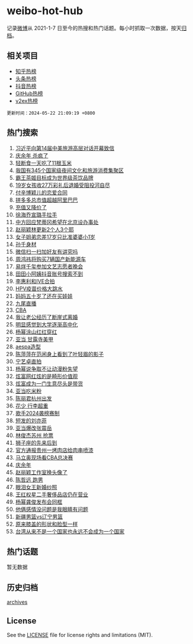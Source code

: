 # weibo-hot-hub

记录[微博](https://www.weibo.com)从 2021-1-7 日至今的热搜和热门话题。每小时抓取一次数据，按天[归档](archives)。

## 相关项目

- [知乎热榜](https://github.com/lonnyzhang423/zhihu-hot-hub)
- [头条热榜](https://github.com/lonnyzhang423/toutiao-hot-hub)
- [抖音热榜](https://github.com/lonnyzhang423/douyin-hot-hub)
- [GitHub热榜](https://github.com/lonnyzhang423/github-hot-hub)
- [v2ex热榜](https://github.com/lonnyzhang423/v2ex-hot-hub)


`更新时间：2024-05-22 21:09:19 +0800`

## 热门搜索

1. [习近平向第14届中美旅游高层对话开幕致信](https://m.weibo.cn/search?containerid=100103type%3D1%26t%3D10%26q%3D%23%E4%B9%A0%E8%BF%91%E5%B9%B3%E5%90%91%E7%AC%AC14%E5%B1%8A%E4%B8%AD%E7%BE%8E%E6%97%85%E6%B8%B8%E9%AB%98%E5%B1%82%E5%AF%B9%E8%AF%9D%E5%BC%80%E5%B9%95%E8%87%B4%E4%BF%A1%23&stream_entry_id=51&isnewpage=1&extparam=seat%3D1%26dgr%3D0%26cate%3D10103%26q%3D%2523%25E4%25B9%25A0%25E8%25BF%2591%25E5%25B9%25B3%25E5%2590%2591%25E7%25AC%25AC14%25E5%25B1%258A%25E4%25B8%25AD%25E7%25BE%258E%25E6%2597%2585%25E6%25B8%25B8%25E9%25AB%2598%25E5%25B1%2582%25E5%25AF%25B9%25E8%25AF%259D%25E5%25BC%2580%25E5%25B9%2595%25E8%2587%25B4%25E4%25BF%25A1%2523%26pos%3D0%26filter_type%3Drealtimehot%26stream_entry_id%3D51%26c_type%3D51%26display_time%3D1716383358%26pre_seqid%3D1716383358193016257128)
1. [庆余年 杀疯了](https://m.weibo.cn/search?containerid=100103type%3D1%26t%3D10%26q%3D%E5%BA%86%E4%BD%99%E5%B9%B4+%E6%9D%80%E7%96%AF%E4%BA%86&stream_entry_id=31&isnewpage=1&extparam=seat%3D1%26lcate%3D5001%26realpos%3D1%26cate%3D5001%26pos%3D0%26stream_entry_id%3D31%26flag%3D1%26dgr%3D0%26q%3D%25E5%25BA%2586%25E4%25BD%2599%25E5%25B9%25B4%2520%25E6%259D%2580%25E7%2596%25AF%25E4%25BA%2586%26filter_type%3Drealtimehot%26band_rank%3D1%26c_type%3D31%26display_time%3D1716383358%26pre_seqid%3D1716383358193016257128)
1. [轻断食一天吃了11根玉米](https://m.weibo.cn/search?containerid=100103type%3D1%26t%3D10%26q%3D%23%E8%BD%BB%E6%96%AD%E9%A3%9F%E4%B8%80%E5%A4%A9%E5%90%83%E4%BA%8611%E6%A0%B9%E7%8E%89%E7%B1%B3%23&stream_entry_id=31&isnewpage=1&extparam=seat%3D1%26lcate%3D5001%26realpos%3D2%26cate%3D5001%26pos%3D1%26stream_entry_id%3D31%26flag%3D2%26dgr%3D0%26q%3D%2523%25E8%25BD%25BB%25E6%2596%25AD%25E9%25A3%259F%25E4%25B8%2580%25E5%25A4%25A9%25E5%2590%2583%25E4%25BA%258611%25E6%25A0%25B9%25E7%258E%2589%25E7%25B1%25B3%2523%26filter_type%3Drealtimehot%26band_rank%3D2%26c_type%3D31%26display_time%3D1716383358%26pre_seqid%3D1716383358193016257128)
1. [我国有345个国家级夜间文化和旅游消费集聚区](https://m.weibo.cn/search?containerid=100103type%3D1%26t%3D10%26q%3D%23%E6%88%91%E5%9B%BD%E6%9C%89345%E4%B8%AA%E5%9B%BD%E5%AE%B6%E7%BA%A7%E5%A4%9C%E9%97%B4%E6%96%87%E5%8C%96%E5%92%8C%E6%97%85%E6%B8%B8%E6%B6%88%E8%B4%B9%E9%9B%86%E8%81%9A%E5%8C%BA%23&stream_entry_id=31&isnewpage=1&extparam=seat%3D1%26lcate%3D5001%26realpos%3D3%26cate%3D5001%26pos%3D2%26stream_entry_id%3D31%26flag%3D1%26dgr%3D0%26q%3D%2523%25E6%2588%2591%25E5%259B%25BD%25E6%259C%2589345%25E4%25B8%25AA%25E5%259B%25BD%25E5%25AE%25B6%25E7%25BA%25A7%25E5%25A4%259C%25E9%2597%25B4%25E6%2596%2587%25E5%258C%2596%25E5%2592%258C%25E6%2597%2585%25E6%25B8%25B8%25E6%25B6%2588%25E8%25B4%25B9%25E9%259B%2586%25E8%2581%259A%25E5%258C%25BA%2523%26filter_type%3Drealtimehot%26band_rank%3D3%26c_type%3D31%26display_time%3D1716383358%26pre_seqid%3D1716383358193016257128)
1. [霸王茶姬目标成为世界级茶饮品牌](https://m.weibo.cn/search?containerid=100103type%3D1%26t%3D10%26q%3D%23%E9%9C%B8%E7%8E%8B%E8%8C%B6%E5%A7%AC%E7%9B%AE%E6%A0%87%E6%88%90%E4%B8%BA%E4%B8%96%E7%95%8C%E7%BA%A7%E8%8C%B6%E9%A5%AE%E5%93%81%E7%89%8C%23&stream_entry_id=31&isnewpage=1&extparam=seat%3D1%26lcate%3D5001%26cate%3D5001%26pos%3D3%26topic_ad%3D1%26stream_entry_id%3D31%26is_ad_pos%3D1%26dgr%3D0%26q%3D%2523%25E9%259C%25B8%25E7%258E%258B%25E8%258C%25B6%25E5%25A7%25AC%25E7%259B%25AE%25E6%25A0%2587%25E6%2588%2590%25E4%25B8%25BA%25E4%25B8%2596%25E7%2595%258C%25E7%25BA%25A7%25E8%258C%25B6%25E9%25A5%25AE%25E5%2593%2581%25E7%2589%258C%2523%26adid%3D237608%26filter_type%3Drealtimehot%26band_rank%3D4%26c_type%3D31%26display_time%3D1716383358%26pre_seqid%3D1716383358193016257128)
1. [19岁女孩收27万彩礼后退婚受阻投河自尽](https://m.weibo.cn/search?containerid=100103type%3D1%26t%3D10%26q%3D%2319%E5%B2%81%E5%A5%B3%E5%AD%A9%E6%94%B627%E4%B8%87%E5%BD%A9%E7%A4%BC%E5%90%8E%E9%80%80%E5%A9%9A%E5%8F%97%E9%98%BB%E6%8A%95%E6%B2%B3%E8%87%AA%E5%B0%BD%23&stream_entry_id=31&isnewpage=1&extparam=seat%3D1%26lcate%3D5001%26realpos%3D4%26cate%3D5001%26pos%3D4%26stream_entry_id%3D31%26flag%3D2%26dgr%3D0%26q%3D%252319%25E5%25B2%2581%25E5%25A5%25B3%25E5%25AD%25A9%25E6%2594%25B627%25E4%25B8%2587%25E5%25BD%25A9%25E7%25A4%25BC%25E5%2590%258E%25E9%2580%2580%25E5%25A9%259A%25E5%258F%2597%25E9%2598%25BB%25E6%258A%2595%25E6%25B2%25B3%25E8%2587%25AA%25E5%25B0%25BD%2523%26filter_type%3Drealtimehot%26band_rank%3D4%26c_type%3D31%26display_time%3D1716383358%26pre_seqid%3D1716383358193016257128)
1. [付辛博颖儿的恋爱合同](https://m.weibo.cn/search?containerid=100103type%3D1%26t%3D10%26q%3D%23%E4%BB%98%E8%BE%9B%E5%8D%9A%E9%A2%96%E5%84%BF%E7%9A%84%E6%81%8B%E7%88%B1%E5%90%88%E5%90%8C%23&stream_entry_id=31&isnewpage=1&extparam=seat%3D1%26lcate%3D5001%26realpos%3D5%26cate%3D5001%26pos%3D5%26stream_entry_id%3D31%26flag%3D2%26dgr%3D0%26q%3D%2523%25E4%25BB%2598%25E8%25BE%259B%25E5%258D%259A%25E9%25A2%2596%25E5%2584%25BF%25E7%259A%2584%25E6%2581%258B%25E7%2588%25B1%25E5%2590%2588%25E5%2590%258C%2523%26filter_type%3Drealtimehot%26band_rank%3D5%26c_type%3D31%26display_time%3D1716383358%26pre_seqid%3D1716383358193016257128)
1. [拼多多总市值超越阿里巴巴](https://m.weibo.cn/search?containerid=100103type%3D1%26t%3D10%26q%3D%23%E6%8B%BC%E5%A4%9A%E5%A4%9A%E6%80%BB%E5%B8%82%E5%80%BC%E8%B6%85%E8%B6%8A%E9%98%BF%E9%87%8C%E5%B7%B4%E5%B7%B4%23&stream_entry_id=31&isnewpage=1&extparam=seat%3D1%26lcate%3D5001%26realpos%3D6%26cate%3D5001%26pos%3D6%26stream_entry_id%3D31%26flag%3D1%26dgr%3D0%26q%3D%2523%25E6%258B%25BC%25E5%25A4%259A%25E5%25A4%259A%25E6%2580%25BB%25E5%25B8%2582%25E5%2580%25BC%25E8%25B6%2585%25E8%25B6%258A%25E9%2598%25BF%25E9%2587%258C%25E5%25B7%25B4%25E5%25B7%25B4%2523%26filter_type%3Drealtimehot%26band_rank%3D6%26c_type%3D31%26display_time%3D1716383358%26pre_seqid%3D1716383358193016257128)
1. [充值又降价了](https://m.weibo.cn/search?containerid=100103type%3D1%26t%3D10%26q%3D%23%E5%85%85%E5%80%BC%E5%8F%88%E9%99%8D%E4%BB%B7%E4%BA%86%23&stream_entry_id=31&isnewpage=1&extparam=seat%3D1%26lcate%3D5001%26cate%3D5001%26pos%3D7%26stream_entry_id%3D31%26is_ad_pos%3D1%26dgr%3D0%26q%3D%2523%25E5%2585%2585%25E5%2580%25BC%25E5%258F%2588%25E9%2599%258D%25E4%25BB%25B7%25E4%25BA%2586%2523%26adid%3D237637%26filter_type%3Drealtimehot%26band_rank%3D7%26c_type%3D31%26display_time%3D1716383358%26pre_seqid%3D1716383358193016257128)
1. [徐海乔宣璐手拉手](https://m.weibo.cn/search?containerid=100103type%3D1%26t%3D10%26q%3D%E5%BE%90%E6%B5%B7%E4%B9%94%E5%AE%A3%E7%92%90%E6%89%8B%E6%8B%89%E6%89%8B&stream_entry_id=31&isnewpage=1&extparam=seat%3D1%26lcate%3D5001%26realpos%3D7%26cate%3D5001%26pos%3D8%26stream_entry_id%3D31%26flag%3D2%26dgr%3D0%26q%3D%25E5%25BE%2590%25E6%25B5%25B7%25E4%25B9%2594%25E5%25AE%25A3%25E7%2592%2590%25E6%2589%258B%25E6%258B%2589%25E6%2589%258B%26filter_type%3Drealtimehot%26band_rank%3D7%26c_type%3D31%26display_time%3D1716383358%26pre_seqid%3D1716383358193016257128)
1. [中方回应梵蒂冈希望在北京设办事处](https://m.weibo.cn/search?containerid=100103type%3D1%26t%3D10%26q%3D%23%E4%B8%AD%E6%96%B9%E5%9B%9E%E5%BA%94%E6%A2%B5%E8%92%82%E5%86%88%E5%B8%8C%E6%9C%9B%E5%9C%A8%E5%8C%97%E4%BA%AC%E8%AE%BE%E5%8A%9E%E4%BA%8B%E5%A4%84%23&stream_entry_id=31&isnewpage=1&extparam=seat%3D1%26lcate%3D5001%26realpos%3D8%26cate%3D5001%26pos%3D9%26stream_entry_id%3D31%26flag%3D0%26dgr%3D0%26q%3D%2523%25E4%25B8%25AD%25E6%2596%25B9%25E5%259B%259E%25E5%25BA%2594%25E6%25A2%25B5%25E8%2592%2582%25E5%2586%2588%25E5%25B8%258C%25E6%259C%259B%25E5%259C%25A8%25E5%258C%2597%25E4%25BA%25AC%25E8%25AE%25BE%25E5%258A%259E%25E4%25BA%258B%25E5%25A4%2584%2523%26filter_type%3Drealtimehot%26band_rank%3D8%26c_type%3D31%26display_time%3D1716383358%26pre_seqid%3D1716383358193016257128)
1. [赵丽颖林更新2个人3个耶](https://m.weibo.cn/search?containerid=100103type%3D1%26t%3D10%26q%3D%23%E8%B5%B5%E4%B8%BD%E9%A2%96%E6%9E%97%E6%9B%B4%E6%96%B02%E4%B8%AA%E4%BA%BA3%E4%B8%AA%E8%80%B6%23&stream_entry_id=31&isnewpage=1&extparam=seat%3D1%26lcate%3D5001%26realpos%3D9%26cate%3D5001%26pos%3D10%26stream_entry_id%3D31%26flag%3D1%26dgr%3D0%26q%3D%2523%25E8%25B5%25B5%25E4%25B8%25BD%25E9%25A2%2596%25E6%259E%2597%25E6%259B%25B4%25E6%2596%25B02%25E4%25B8%25AA%25E4%25BA%25BA3%25E4%25B8%25AA%25E8%2580%25B6%2523%26filter_type%3Drealtimehot%26band_rank%3D9%26c_type%3D31%26display_time%3D1716383358%26pre_seqid%3D1716383358193016257128)
1. [女子姐弟恋差17岁只比准婆婆小1岁](https://m.weibo.cn/search?containerid=100103type%3D1%26t%3D10%26q%3D%23%E5%A5%B3%E5%AD%90%E5%A7%90%E5%BC%9F%E6%81%8B%E5%B7%AE17%E5%B2%81%E5%8F%AA%E6%AF%94%E5%87%86%E5%A9%86%E5%A9%86%E5%B0%8F1%E5%B2%81%23&stream_entry_id=31&isnewpage=1&extparam=seat%3D1%26lcate%3D5001%26realpos%3D10%26cate%3D5001%26pos%3D11%26stream_entry_id%3D31%26flag%3D32768%26dgr%3D0%26q%3D%2523%25E5%25A5%25B3%25E5%25AD%2590%25E5%25A7%2590%25E5%25BC%259F%25E6%2581%258B%25E5%25B7%25AE17%25E5%25B2%2581%25E5%258F%25AA%25E6%25AF%2594%25E5%2587%2586%25E5%25A9%2586%25E5%25A9%2586%25E5%25B0%258F1%25E5%25B2%2581%2523%26filter_type%3Drealtimehot%26band_rank%3D10%26c_type%3D31%26display_time%3D1716383358%26pre_seqid%3D1716383358193016257128)
1. [孙千身材](https://m.weibo.cn/search?containerid=100103type%3D1%26t%3D10%26q%3D%23%E5%AD%99%E5%8D%83%E8%BA%AB%E6%9D%90%23&stream_entry_id=31&isnewpage=1&extparam=seat%3D1%26lcate%3D5001%26realpos%3D11%26cate%3D5001%26pos%3D12%26stream_entry_id%3D31%26flag%3D2%26dgr%3D0%26q%3D%2523%25E5%25AD%2599%25E5%258D%2583%25E8%25BA%25AB%25E6%259D%2590%2523%26filter_type%3Drealtimehot%26band_rank%3D11%26c_type%3D31%26display_time%3D1716383358%26pre_seqid%3D1716383358193016257128)
1. [微信扫一扫加好友有讲究吗](https://m.weibo.cn/search?containerid=100103type%3D1%26t%3D10%26q%3D%23%E5%BE%AE%E4%BF%A1%E6%89%AB%E4%B8%80%E6%89%AB%E5%8A%A0%E5%A5%BD%E5%8F%8B%E6%9C%89%E8%AE%B2%E7%A9%B6%E5%90%97%23&stream_entry_id=31&isnewpage=1&extparam=seat%3D1%26lcate%3D5001%26realpos%3D12%26cate%3D5001%26pos%3D13%26stream_entry_id%3D31%26flag%3D0%26dgr%3D0%26q%3D%2523%25E5%25BE%25AE%25E4%25BF%25A1%25E6%2589%25AB%25E4%25B8%2580%25E6%2589%25AB%25E5%258A%25A0%25E5%25A5%25BD%25E5%258F%258B%25E6%259C%2589%25E8%25AE%25B2%25E7%25A9%25B6%25E5%2590%2597%2523%26filter_type%3Drealtimehot%26band_rank%3D12%26c_type%3D31%26display_time%3D1716383358%26pre_seqid%3D1716383358193016257128)
1. [周鸿祎将购买7辆国产新能源车](https://m.weibo.cn/search?containerid=100103type%3D1%26t%3D10%26q%3D%23%E5%91%A8%E9%B8%BF%E7%A5%8E%E5%B0%86%E8%B4%AD%E4%B9%B07%E8%BE%86%E5%9B%BD%E4%BA%A7%E6%96%B0%E8%83%BD%E6%BA%90%E8%BD%A6%23&stream_entry_id=31&isnewpage=1&extparam=seat%3D1%26lcate%3D5001%26realpos%3D13%26cate%3D5001%26pos%3D14%26stream_entry_id%3D31%26flag%3D0%26dgr%3D0%26q%3D%2523%25E5%2591%25A8%25E9%25B8%25BF%25E7%25A5%258E%25E5%25B0%2586%25E8%25B4%25AD%25E4%25B9%25B07%25E8%25BE%2586%25E5%259B%25BD%25E4%25BA%25A7%25E6%2596%25B0%25E8%2583%25BD%25E6%25BA%2590%25E8%25BD%25A6%2523%26filter_type%3Drealtimehot%26band_rank%3D13%26c_type%3D31%26display_time%3D1716383358%26pre_seqid%3D1716383358193016257128)
1. [易烊千玺参加文艺志愿者晚会](https://m.weibo.cn/search?containerid=100103type%3D1%26t%3D10%26q%3D%23%E6%98%93%E7%83%8A%E5%8D%83%E7%8E%BA%E5%8F%82%E5%8A%A0%E6%96%87%E8%89%BA%E5%BF%97%E6%84%BF%E8%80%85%E6%99%9A%E4%BC%9A%23&stream_entry_id=31&isnewpage=1&extparam=seat%3D1%26lcate%3D5001%26realpos%3D14%26cate%3D5001%26pos%3D15%26stream_entry_id%3D31%26flag%3D1%26dgr%3D0%26q%3D%2523%25E6%2598%2593%25E7%2583%258A%25E5%258D%2583%25E7%258E%25BA%25E5%258F%2582%25E5%258A%25A0%25E6%2596%2587%25E8%2589%25BA%25E5%25BF%2597%25E6%2584%25BF%25E8%2580%2585%25E6%2599%259A%25E4%25BC%259A%2523%26filter_type%3Drealtimehot%26band_rank%3D14%26c_type%3D31%26display_time%3D1716383358%26pre_seqid%3D1716383358193016257128)
1. [田田小阿姨抖音账号搜索不到](https://m.weibo.cn/search?containerid=100103type%3D1%26t%3D10%26q%3D%23%E7%94%B0%E7%94%B0%E5%B0%8F%E9%98%BF%E5%A7%A8%E6%8A%96%E9%9F%B3%E8%B4%A6%E5%8F%B7%E6%90%9C%E7%B4%A2%E4%B8%8D%E5%88%B0%23&stream_entry_id=31&isnewpage=1&extparam=seat%3D1%26lcate%3D5001%26realpos%3D15%26cate%3D5001%26pos%3D16%26stream_entry_id%3D31%26flag%3D0%26dgr%3D0%26q%3D%2523%25E7%2594%25B0%25E7%2594%25B0%25E5%25B0%258F%25E9%2598%25BF%25E5%25A7%25A8%25E6%258A%2596%25E9%259F%25B3%25E8%25B4%25A6%25E5%258F%25B7%25E6%2590%259C%25E7%25B4%25A2%25E4%25B8%258D%25E5%2588%25B0%2523%26filter_type%3Drealtimehot%26band_rank%3D15%26c_type%3D31%26display_time%3D1716383358%26pre_seqid%3D1716383358193016257128)
1. [李惠利和IVE合拍](https://m.weibo.cn/search?containerid=100103type%3D1%26t%3D10%26q%3D%23%E6%9D%8E%E6%83%A0%E5%88%A9%E5%92%8CIVE%E5%90%88%E6%8B%8D%23&stream_entry_id=31&isnewpage=1&extparam=seat%3D1%26lcate%3D5001%26realpos%3D16%26cate%3D5001%26pos%3D17%26stream_entry_id%3D31%26flag%3D0%26dgr%3D0%26q%3D%2523%25E6%259D%258E%25E6%2583%25A0%25E5%2588%25A9%25E5%2592%258CIVE%25E5%2590%2588%25E6%258B%258D%2523%26filter_type%3Drealtimehot%26band_rank%3D16%26c_type%3D31%26display_time%3D1716383358%26pre_seqid%3D1716383358193016257128)
1. [HPV疫苗价格大跳水](https://m.weibo.cn/search?containerid=100103type%3D1%26t%3D10%26q%3D%23HPV%E7%96%AB%E8%8B%97%E4%BB%B7%E6%A0%BC%E5%A4%A7%E8%B7%B3%E6%B0%B4%23&stream_entry_id=31&isnewpage=1&extparam=seat%3D1%26lcate%3D5001%26realpos%3D17%26cate%3D5001%26pos%3D18%26stream_entry_id%3D31%26flag%3D0%26dgr%3D0%26q%3D%2523HPV%25E7%2596%25AB%25E8%258B%2597%25E4%25BB%25B7%25E6%25A0%25BC%25E5%25A4%25A7%25E8%25B7%25B3%25E6%25B0%25B4%2523%26filter_type%3Drealtimehot%26band_rank%3D17%26c_type%3D31%26display_time%3D1716383358%26pre_seqid%3D1716383358193016257128)
1. [妈妈五十岁了还在买娃娃](https://m.weibo.cn/search?containerid=100103type%3D1%26t%3D10%26q%3D%E5%A6%88%E5%A6%88%E4%BA%94%E5%8D%81%E5%B2%81%E4%BA%86%E8%BF%98%E5%9C%A8%E4%B9%B0%E5%A8%83%E5%A8%83&stream_entry_id=31&isnewpage=1&extparam=seat%3D1%26lcate%3D5001%26realpos%3D18%26cate%3D5001%26pos%3D19%26stream_entry_id%3D31%26flag%3D0%26dgr%3D0%26q%3D%25E5%25A6%2588%25E5%25A6%2588%25E4%25BA%2594%25E5%258D%2581%25E5%25B2%2581%25E4%25BA%2586%25E8%25BF%2598%25E5%259C%25A8%25E4%25B9%25B0%25E5%25A8%2583%25E5%25A8%2583%26filter_type%3Drealtimehot%26band_rank%3D18%26c_type%3D31%26display_time%3D1716383358%26pre_seqid%3D1716383358193016257128)
1. [九尾直播](https://m.weibo.cn/search?containerid=100103type%3D1%26t%3D10%26q%3D%E4%B9%9D%E5%B0%BE%E7%9B%B4%E6%92%AD&stream_entry_id=31&isnewpage=1&extparam=seat%3D1%26lcate%3D5001%26realpos%3D19%26cate%3D5001%26pos%3D20%26stream_entry_id%3D31%26flag%3D1%26dgr%3D0%26q%3D%25E4%25B9%259D%25E5%25B0%25BE%25E7%259B%25B4%25E6%2592%25AD%26filter_type%3Drealtimehot%26band_rank%3D19%26c_type%3D31%26display_time%3D1716383358%26pre_seqid%3D1716383358193016257128)
1. [CBA](https://m.weibo.cn/search?containerid=100103type%3D1%26t%3D10%26q%3DCBA&stream_entry_id=31&isnewpage=1&extparam=seat%3D1%26lcate%3D5001%26realpos%3D20%26cate%3D5001%26pos%3D21%26stream_entry_id%3D31%26flag%3D1%26dgr%3D0%26q%3DCBA%26filter_type%3Drealtimehot%26band_rank%3D20%26c_type%3D31%26display_time%3D1716383358%26pre_seqid%3D1716383358193016257128)
1. [我让老公经历了断崖式离婚](https://m.weibo.cn/search?containerid=100103type%3D1%26t%3D10%26q%3D%23%E6%88%91%E8%AE%A9%E8%80%81%E5%85%AC%E7%BB%8F%E5%8E%86%E4%BA%86%E6%96%AD%E5%B4%96%E5%BC%8F%E7%A6%BB%E5%A9%9A%23&stream_entry_id=31&isnewpage=1&extparam=seat%3D1%26lcate%3D5001%26realpos%3D21%26cate%3D5001%26pos%3D22%26stream_entry_id%3D31%26flag%3D1%26dgr%3D0%26q%3D%2523%25E6%2588%2591%25E8%25AE%25A9%25E8%2580%2581%25E5%2585%25AC%25E7%25BB%258F%25E5%258E%2586%25E4%25BA%2586%25E6%2596%25AD%25E5%25B4%2596%25E5%25BC%258F%25E7%25A6%25BB%25E5%25A9%259A%2523%26filter_type%3Drealtimehot%26band_rank%3D21%26c_type%3D31%26display_time%3D1716383358%26pre_seqid%3D1716383358193016257128)
1. [明显感觉到大学逐渐高中化](https://m.weibo.cn/search?containerid=100103type%3D1%26t%3D10%26q%3D%23%E6%98%8E%E6%98%BE%E6%84%9F%E8%A7%89%E5%88%B0%E5%A4%A7%E5%AD%A6%E9%80%90%E6%B8%90%E9%AB%98%E4%B8%AD%E5%8C%96%23&stream_entry_id=31&isnewpage=1&extparam=seat%3D1%26lcate%3D5001%26realpos%3D22%26cate%3D5001%26pos%3D23%26stream_entry_id%3D31%26flag%3D0%26dgr%3D0%26q%3D%2523%25E6%2598%258E%25E6%2598%25BE%25E6%2584%259F%25E8%25A7%2589%25E5%2588%25B0%25E5%25A4%25A7%25E5%25AD%25A6%25E9%2580%2590%25E6%25B8%2590%25E9%25AB%2598%25E4%25B8%25AD%25E5%258C%2596%2523%26filter_type%3Drealtimehot%26band_rank%3D22%26c_type%3D31%26display_time%3D1716383358%26pre_seqid%3D1716383358193016257128)
1. [杨幂涂山红红穿红](https://m.weibo.cn/search?containerid=100103type%3D1%26t%3D10%26q%3D%23%E6%9D%A8%E5%B9%82%E6%B6%82%E5%B1%B1%E7%BA%A2%E7%BA%A2%E7%A9%BF%E7%BA%A2%23&stream_entry_id=31&isnewpage=1&extparam=seat%3D1%26lcate%3D5001%26realpos%3D23%26cate%3D5001%26pos%3D24%26stream_entry_id%3D31%26flag%3D0%26dgr%3D0%26q%3D%2523%25E6%259D%25A8%25E5%25B9%2582%25E6%25B6%2582%25E5%25B1%25B1%25E7%25BA%25A2%25E7%25BA%25A2%25E7%25A9%25BF%25E7%25BA%25A2%2523%26filter_type%3Drealtimehot%26band_rank%3D23%26c_type%3D31%26display_time%3D1716383358%26pre_seqid%3D1716383358193016257128)
1. [亚当 甘露寺美甲](https://m.weibo.cn/search?containerid=100103type%3D1%26t%3D10%26q%3D%E4%BA%9A%E5%BD%93+%E7%94%98%E9%9C%B2%E5%AF%BA%E7%BE%8E%E7%94%B2&stream_entry_id=31&isnewpage=1&extparam=seat%3D1%26lcate%3D5001%26realpos%3D24%26cate%3D5001%26pos%3D25%26stream_entry_id%3D31%26flag%3D1%26dgr%3D0%26q%3D%25E4%25BA%259A%25E5%25BD%2593%2520%25E7%2594%2598%25E9%259C%25B2%25E5%25AF%25BA%25E7%25BE%258E%25E7%2594%25B2%26filter_type%3Drealtimehot%26band_rank%3D24%26c_type%3D31%26display_time%3D1716383358%26pre_seqid%3D1716383358193016257128)
1. [aespa造型](https://m.weibo.cn/search?containerid=100103type%3D1%26t%3D10%26q%3Daespa%E9%80%A0%E5%9E%8B&stream_entry_id=31&isnewpage=1&extparam=seat%3D1%26lcate%3D5001%26realpos%3D25%26cate%3D5001%26pos%3D26%26stream_entry_id%3D31%26flag%3D0%26dgr%3D0%26q%3Daespa%25E9%2580%25A0%25E5%259E%258B%26filter_type%3Drealtimehot%26band_rank%3D25%26c_type%3D31%26display_time%3D1716383358%26pre_seqid%3D1716383358193016257128)
1. [陈萍萍在范闲身上看到了叶轻眉的影子](https://m.weibo.cn/search?containerid=100103type%3D1%26t%3D10%26q%3D%E9%99%88%E8%90%8D%E8%90%8D%E5%9C%A8%E8%8C%83%E9%97%B2%E8%BA%AB%E4%B8%8A%E7%9C%8B%E5%88%B0%E4%BA%86%E5%8F%B6%E8%BD%BB%E7%9C%89%E7%9A%84%E5%BD%B1%E5%AD%90&stream_entry_id=31&isnewpage=1&extparam=seat%3D1%26lcate%3D5001%26realpos%3D26%26cate%3D5001%26pos%3D27%26stream_entry_id%3D31%26flag%3D1%26dgr%3D0%26q%3D%25E9%2599%2588%25E8%2590%258D%25E8%2590%258D%25E5%259C%25A8%25E8%258C%2583%25E9%2597%25B2%25E8%25BA%25AB%25E4%25B8%258A%25E7%259C%258B%25E5%2588%25B0%25E4%25BA%2586%25E5%258F%25B6%25E8%25BD%25BB%25E7%259C%2589%25E7%259A%2584%25E5%25BD%25B1%25E5%25AD%2590%26filter_type%3Drealtimehot%26band_rank%3D26%26c_type%3D31%26display_time%3D1716383358%26pre_seqid%3D1716383358193016257128)
1. [宁艺卓直拍](https://m.weibo.cn/search?containerid=100103type%3D1%26t%3D10%26q%3D%E5%AE%81%E8%89%BA%E5%8D%93%E7%9B%B4%E6%8B%8D&stream_entry_id=31&isnewpage=1&extparam=seat%3D1%26lcate%3D5001%26realpos%3D27%26cate%3D5001%26pos%3D28%26stream_entry_id%3D31%26flag%3D1%26dgr%3D0%26q%3D%25E5%25AE%2581%25E8%2589%25BA%25E5%258D%2593%25E7%259B%25B4%25E6%258B%258D%26filter_type%3Drealtimehot%26band_rank%3D27%26c_type%3D31%26display_time%3D1716383358%26pre_seqid%3D1716383358193016257128)
1. [杨幂说争取不让动漫粉失望](https://m.weibo.cn/search?containerid=100103type%3D1%26t%3D10%26q%3D%23%E6%9D%A8%E5%B9%82%E8%AF%B4%E4%BA%89%E5%8F%96%E4%B8%8D%E8%AE%A9%E5%8A%A8%E6%BC%AB%E7%B2%89%E5%A4%B1%E6%9C%9B%23&stream_entry_id=31&isnewpage=1&extparam=seat%3D1%26lcate%3D5001%26realpos%3D28%26cate%3D5001%26pos%3D29%26stream_entry_id%3D31%26flag%3D1%26dgr%3D0%26q%3D%2523%25E6%259D%25A8%25E5%25B9%2582%25E8%25AF%25B4%25E4%25BA%2589%25E5%258F%2596%25E4%25B8%258D%25E8%25AE%25A9%25E5%258A%25A8%25E6%25BC%25AB%25E7%25B2%2589%25E5%25A4%25B1%25E6%259C%259B%2523%26filter_type%3Drealtimehot%26band_rank%3D28%26c_type%3D31%26display_time%3D1716383358%26pre_seqid%3D1716383358193016257128)
1. [炫富网红炫的是畸形价值观](https://m.weibo.cn/search?containerid=100103type%3D1%26t%3D10%26q%3D%23%E7%82%AB%E5%AF%8C%E7%BD%91%E7%BA%A2%E7%82%AB%E7%9A%84%E6%98%AF%E7%95%B8%E5%BD%A2%E4%BB%B7%E5%80%BC%E8%A7%82%23&stream_entry_id=31&isnewpage=1&extparam=seat%3D1%26lcate%3D5001%26realpos%3D29%26cate%3D5001%26pos%3D30%26stream_entry_id%3D31%26flag%3D1%26dgr%3D0%26q%3D%2523%25E7%2582%25AB%25E5%25AF%258C%25E7%25BD%2591%25E7%25BA%25A2%25E7%2582%25AB%25E7%259A%2584%25E6%2598%25AF%25E7%2595%25B8%25E5%25BD%25A2%25E4%25BB%25B7%25E5%2580%25BC%25E8%25A7%2582%2523%26filter_type%3Drealtimehot%26band_rank%3D29%26c_type%3D31%26display_time%3D1716383358%26pre_seqid%3D1716383358193016257128)
1. [炫富成为一门生意尽头是带货](https://m.weibo.cn/search?containerid=100103type%3D1%26t%3D10%26q%3D%23%E7%82%AB%E5%AF%8C%E6%88%90%E4%B8%BA%E4%B8%80%E9%97%A8%E7%94%9F%E6%84%8F%E5%B0%BD%E5%A4%B4%E6%98%AF%E5%B8%A6%E8%B4%A7%23&stream_entry_id=31&isnewpage=1&extparam=seat%3D1%26lcate%3D5001%26realpos%3D30%26cate%3D5001%26pos%3D31%26stream_entry_id%3D31%26flag%3D1%26dgr%3D0%26q%3D%2523%25E7%2582%25AB%25E5%25AF%258C%25E6%2588%2590%25E4%25B8%25BA%25E4%25B8%2580%25E9%2597%25A8%25E7%2594%259F%25E6%2584%258F%25E5%25B0%25BD%25E5%25A4%25B4%25E6%2598%25AF%25E5%25B8%25A6%25E8%25B4%25A7%2523%26filter_type%3Drealtimehot%26band_rank%3D30%26c_type%3D31%26display_time%3D1716383358%26pre_seqid%3D1716383358193016257128)
1. [亚当吃米粉](https://m.weibo.cn/search?containerid=100103type%3D1%26t%3D10%26q%3D%E4%BA%9A%E5%BD%93%E5%90%83%E7%B1%B3%E7%B2%89&stream_entry_id=31&isnewpage=1&extparam=seat%3D1%26lcate%3D5001%26realpos%3D31%26cate%3D5001%26pos%3D32%26stream_entry_id%3D31%26flag%3D1%26dgr%3D0%26q%3D%25E4%25BA%259A%25E5%25BD%2593%25E5%2590%2583%25E7%25B1%25B3%25E7%25B2%2589%26filter_type%3Drealtimehot%26band_rank%3D31%26c_type%3D31%26display_time%3D1716383358%26pre_seqid%3D1716383358193016257128)
1. [陈丽君杭州出发](https://m.weibo.cn/search?containerid=100103type%3D1%26t%3D10%26q%3D%E9%99%88%E4%B8%BD%E5%90%9B%E6%9D%AD%E5%B7%9E%E5%87%BA%E5%8F%91&stream_entry_id=31&isnewpage=1&extparam=seat%3D1%26lcate%3D5001%26realpos%3D32%26cate%3D5001%26pos%3D33%26stream_entry_id%3D31%26flag%3D1%26dgr%3D0%26q%3D%25E9%2599%2588%25E4%25B8%25BD%25E5%2590%259B%25E6%259D%25AD%25E5%25B7%259E%25E5%2587%25BA%25E5%258F%2591%26filter_type%3Drealtimehot%26band_rank%3D32%26c_type%3D31%26display_time%3D1716383358%26pre_seqid%3D1716383358193016257128)
1. [花少 行李超重](https://m.weibo.cn/search?containerid=100103type%3D1%26t%3D10%26q%3D%E8%8A%B1%E5%B0%91+%E8%A1%8C%E6%9D%8E%E8%B6%85%E9%87%8D&stream_entry_id=31&isnewpage=1&extparam=seat%3D1%26lcate%3D5001%26realpos%3D33%26cate%3D5001%26pos%3D34%26stream_entry_id%3D31%26flag%3D1%26dgr%3D0%26q%3D%25E8%258A%25B1%25E5%25B0%2591%2520%25E8%25A1%258C%25E6%259D%258E%25E8%25B6%2585%25E9%2587%258D%26filter_type%3Drealtimehot%26band_rank%3D33%26c_type%3D31%26display_time%3D1716383358%26pre_seqid%3D1716383358193016257128)
1. [歌手2024袭榜赛制](https://m.weibo.cn/search?containerid=100103type%3D1%26t%3D10%26q%3D%23%E6%AD%8C%E6%89%8B2024%E8%A2%AD%E6%A6%9C%E8%B5%9B%E5%88%B6%23&stream_entry_id=31&isnewpage=1&extparam=seat%3D1%26lcate%3D5001%26realpos%3D34%26cate%3D5001%26pos%3D35%26stream_entry_id%3D31%26flag%3D0%26dgr%3D0%26q%3D%2523%25E6%25AD%258C%25E6%2589%258B2024%25E8%25A2%25AD%25E6%25A6%259C%25E8%25B5%259B%25E5%2588%25B6%2523%26filter_type%3Drealtimehot%26band_rank%3D34%26c_type%3D31%26display_time%3D1716383358%26pre_seqid%3D1716383358193016257128)
1. [短发的刘亦菲](https://m.weibo.cn/search?containerid=100103type%3D1%26t%3D10%26q%3D%23%E7%9F%AD%E5%8F%91%E7%9A%84%E5%88%98%E4%BA%A6%E8%8F%B2%23&stream_entry_id=31&isnewpage=1&extparam=seat%3D1%26lcate%3D5001%26realpos%3D35%26cate%3D5001%26pos%3D36%26stream_entry_id%3D31%26flag%3D0%26dgr%3D0%26q%3D%2523%25E7%259F%25AD%25E5%258F%2591%25E7%259A%2584%25E5%2588%2598%25E4%25BA%25A6%25E8%258F%25B2%2523%26filter_type%3Drealtimehot%26band_rank%3D35%26c_type%3D31%26display_time%3D1716383358%26pre_seqid%3D1716383358193016257128)
1. [亚当爆改张震岳](https://m.weibo.cn/search?containerid=100103type%3D1%26t%3D10%26q%3D%23%E4%BA%9A%E5%BD%93%E7%88%86%E6%94%B9%E5%BC%A0%E9%9C%87%E5%B2%B3%23&stream_entry_id=31&isnewpage=1&extparam=seat%3D1%26lcate%3D5001%26realpos%3D36%26cate%3D5001%26pos%3D37%26stream_entry_id%3D31%26flag%3D0%26dgr%3D0%26q%3D%2523%25E4%25BA%259A%25E5%25BD%2593%25E7%2588%2586%25E6%2594%25B9%25E5%25BC%25A0%25E9%259C%2587%25E5%25B2%25B3%2523%26filter_type%3Drealtimehot%26band_rank%3D36%26c_type%3D31%26display_time%3D1716383358%26pre_seqid%3D1716383358193016257128)
1. [林俊杰苏州 抢票](https://m.weibo.cn/search?containerid=100103type%3D1%26t%3D10%26q%3D%E6%9E%97%E4%BF%8A%E6%9D%B0%E8%8B%8F%E5%B7%9E+%E6%8A%A2%E7%A5%A8&stream_entry_id=31&isnewpage=1&extparam=seat%3D1%26lcate%3D5001%26realpos%3D37%26cate%3D5001%26pos%3D38%26stream_entry_id%3D31%26flag%3D1%26dgr%3D0%26q%3D%25E6%259E%2597%25E4%25BF%258A%25E6%259D%25B0%25E8%258B%258F%25E5%25B7%259E%2520%25E6%258A%25A2%25E7%25A5%25A8%26filter_type%3Drealtimehot%26band_rank%3D37%26c_type%3D31%26display_time%3D1716383358%26pre_seqid%3D1716383358193016257128)
1. [狮子座的先来后到](https://m.weibo.cn/search?containerid=100103type%3D1%26t%3D10%26q%3D%23%E7%8B%AE%E5%AD%90%E5%BA%A7%E7%9A%84%E5%85%88%E6%9D%A5%E5%90%8E%E5%88%B0%23&stream_entry_id=31&isnewpage=1&extparam=seat%3D1%26lcate%3D5001%26realpos%3D38%26cate%3D5001%26pos%3D39%26stream_entry_id%3D31%26flag%3D1%26dgr%3D0%26q%3D%2523%25E7%258B%25AE%25E5%25AD%2590%25E5%25BA%25A7%25E7%259A%2584%25E5%2585%2588%25E6%259D%25A5%25E5%2590%258E%25E5%2588%25B0%2523%26filter_type%3Drealtimehot%26band_rank%3D38%26c_type%3D31%26display_time%3D1716383358%26pre_seqid%3D1716383358193016257128)
1. [官方通报贵州一烤肉店给肉串喷漆](https://m.weibo.cn/search?containerid=100103type%3D1%26t%3D10%26q%3D%23%E5%AE%98%E6%96%B9%E9%80%9A%E6%8A%A5%E8%B4%B5%E5%B7%9E%E4%B8%80%E7%83%A4%E8%82%89%E5%BA%97%E7%BB%99%E8%82%89%E4%B8%B2%E5%96%B7%E6%BC%86%23&stream_entry_id=31&isnewpage=1&extparam=seat%3D1%26lcate%3D5001%26realpos%3D39%26cate%3D5001%26pos%3D40%26stream_entry_id%3D31%26flag%3D0%26dgr%3D0%26q%3D%2523%25E5%25AE%2598%25E6%2596%25B9%25E9%2580%259A%25E6%258A%25A5%25E8%25B4%25B5%25E5%25B7%259E%25E4%25B8%2580%25E7%2583%25A4%25E8%2582%2589%25E5%25BA%2597%25E7%25BB%2599%25E8%2582%2589%25E4%25B8%25B2%25E5%2596%25B7%25E6%25BC%2586%2523%26filter_type%3Drealtimehot%26band_rank%3D39%26c_type%3D31%26display_time%3D1716383358%26pre_seqid%3D1716383358193016257128)
1. [马立奥现场看CBA总决赛](https://m.weibo.cn/search?containerid=100103type%3D1%26t%3D10%26q%3D%23%E9%A9%AC%E7%AB%8B%E5%A5%A5%E7%8E%B0%E5%9C%BA%E7%9C%8BCBA%E6%80%BB%E5%86%B3%E8%B5%9B%23&stream_entry_id=31&isnewpage=1&extparam=seat%3D1%26lcate%3D5001%26realpos%3D40%26cate%3D5001%26pos%3D41%26stream_entry_id%3D31%26flag%3D1%26dgr%3D0%26q%3D%2523%25E9%25A9%25AC%25E7%25AB%258B%25E5%25A5%25A5%25E7%258E%25B0%25E5%259C%25BA%25E7%259C%258BCBA%25E6%2580%25BB%25E5%2586%25B3%25E8%25B5%259B%2523%26filter_type%3Drealtimehot%26band_rank%3D40%26c_type%3D31%26display_time%3D1716383358%26pre_seqid%3D1716383358193016257128)
1. [庆余年](https://m.weibo.cn/search?containerid=100103type%3D1%26t%3D10%26q%3D%E5%BA%86%E4%BD%99%E5%B9%B4&stream_entry_id=31&isnewpage=1&extparam=seat%3D1%26lcate%3D5001%26realpos%3D41%26cate%3D5001%26pos%3D42%26stream_entry_id%3D31%26flag%3D1%26dgr%3D0%26q%3D%25E5%25BA%2586%25E4%25BD%2599%25E5%25B9%25B4%26filter_type%3Drealtimehot%26band_rank%3D41%26c_type%3D31%26display_time%3D1716383358%26pre_seqid%3D1716383358193016257128)
1. [赵丽颖工作室换头像了](https://m.weibo.cn/search?containerid=100103type%3D1%26t%3D10%26q%3D%23%E8%B5%B5%E4%B8%BD%E9%A2%96%E5%B7%A5%E4%BD%9C%E5%AE%A4%E6%8D%A2%E5%A4%B4%E5%83%8F%E4%BA%86%23&stream_entry_id=31&isnewpage=1&extparam=seat%3D1%26lcate%3D5001%26realpos%3D42%26cate%3D5001%26pos%3D43%26stream_entry_id%3D31%26flag%3D1%26dgr%3D0%26q%3D%2523%25E8%25B5%25B5%25E4%25B8%25BD%25E9%25A2%2596%25E5%25B7%25A5%25E4%25BD%259C%25E5%25AE%25A4%25E6%258D%25A2%25E5%25A4%25B4%25E5%2583%258F%25E4%25BA%2586%2523%26filter_type%3Drealtimehot%26band_rank%3D42%26c_type%3D31%26display_time%3D1716383358%26pre_seqid%3D1716383358193016257128)
1. [陈哲远 跑男](https://m.weibo.cn/search?containerid=100103type%3D1%26t%3D10%26q%3D%E9%99%88%E5%93%B2%E8%BF%9C+%E8%B7%91%E7%94%B7&stream_entry_id=31&isnewpage=1&extparam=seat%3D1%26lcate%3D5001%26realpos%3D43%26cate%3D5001%26pos%3D44%26stream_entry_id%3D31%26flag%3D1%26dgr%3D0%26q%3D%25E9%2599%2588%25E5%2593%25B2%25E8%25BF%259C%2520%25E8%25B7%2591%25E7%2594%25B7%26filter_type%3Drealtimehot%26band_rank%3D43%26c_type%3D31%26display_time%3D1716383358%26pre_seqid%3D1716383358193016257128)
1. [眼泪女王新婚纱照](https://m.weibo.cn/search?containerid=100103type%3D1%26t%3D10%26q%3D%E7%9C%BC%E6%B3%AA%E5%A5%B3%E7%8E%8B%E6%96%B0%E5%A9%9A%E7%BA%B1%E7%85%A7&stream_entry_id=31&isnewpage=1&extparam=seat%3D1%26lcate%3D5001%26realpos%3D44%26cate%3D5001%26pos%3D45%26stream_entry_id%3D31%26flag%3D1%26dgr%3D0%26q%3D%25E7%259C%25BC%25E6%25B3%25AA%25E5%25A5%25B3%25E7%258E%258B%25E6%2596%25B0%25E5%25A9%259A%25E7%25BA%25B1%25E7%2585%25A7%26filter_type%3Drealtimehot%26band_rank%3D44%26c_type%3D31%26display_time%3D1716383358%26pre_seqid%3D1716383358193016257128)
1. [王红权星二手奢侈品店仍在营业](https://m.weibo.cn/search?containerid=100103type%3D1%26t%3D10%26q%3D%23%E7%8E%8B%E7%BA%A2%E6%9D%83%E6%98%9F%E4%BA%8C%E6%89%8B%E5%A5%A2%E4%BE%88%E5%93%81%E5%BA%97%E4%BB%8D%E5%9C%A8%E8%90%A5%E4%B8%9A%23&stream_entry_id=31&isnewpage=1&extparam=seat%3D1%26lcate%3D5001%26realpos%3D45%26cate%3D5001%26pos%3D46%26stream_entry_id%3D31%26flag%3D0%26dgr%3D0%26q%3D%2523%25E7%258E%258B%25E7%25BA%25A2%25E6%259D%2583%25E6%2598%259F%25E4%25BA%258C%25E6%2589%258B%25E5%25A5%25A2%25E4%25BE%2588%25E5%2593%2581%25E5%25BA%2597%25E4%25BB%258D%25E5%259C%25A8%25E8%2590%25A5%25E4%25B8%259A%2523%26filter_type%3Drealtimehot%26band_rank%3D45%26c_type%3D31%26display_time%3D1716383358%26pre_seqid%3D1716383358193016257128)
1. [杨幂龚俊发布会同框](https://m.weibo.cn/search?containerid=100103type%3D1%26t%3D10%26q%3D%23%E6%9D%A8%E5%B9%82%E9%BE%9A%E4%BF%8A%E5%8F%91%E5%B8%83%E4%BC%9A%E5%90%8C%E6%A1%86%23&stream_entry_id=31&isnewpage=1&extparam=seat%3D1%26lcate%3D5001%26realpos%3D46%26cate%3D5001%26pos%3D47%26stream_entry_id%3D31%26flag%3D1%26dgr%3D0%26q%3D%2523%25E6%259D%25A8%25E5%25B9%2582%25E9%25BE%259A%25E4%25BF%258A%25E5%258F%2591%25E5%25B8%2583%25E4%25BC%259A%25E5%2590%258C%25E6%25A1%2586%2523%26filter_type%3Drealtimehot%26band_rank%3D46%26c_type%3D31%26display_time%3D1716383358%26pre_seqid%3D1716383358193016257128)
1. [他俩感情没问题是我眼睛有问题](https://m.weibo.cn/search?containerid=100103type%3D1%26t%3D10%26q%3D%E4%BB%96%E4%BF%A9%E6%84%9F%E6%83%85%E6%B2%A1%E9%97%AE%E9%A2%98%E6%98%AF%E6%88%91%E7%9C%BC%E7%9D%9B%E6%9C%89%E9%97%AE%E9%A2%98&stream_entry_id=31&isnewpage=1&extparam=seat%3D1%26lcate%3D5001%26realpos%3D47%26cate%3D5001%26pos%3D48%26stream_entry_id%3D31%26flag%3D0%26dgr%3D0%26q%3D%25E4%25BB%2596%25E4%25BF%25A9%25E6%2584%259F%25E6%2583%2585%25E6%25B2%25A1%25E9%2597%25AE%25E9%25A2%2598%25E6%2598%25AF%25E6%2588%2591%25E7%259C%25BC%25E7%259D%259B%25E6%259C%2589%25E9%2597%25AE%25E9%25A2%2598%26filter_type%3Drealtimehot%26band_rank%3D47%26c_type%3D31%26display_time%3D1716383358%26pre_seqid%3D1716383358193016257128)
1. [新疆男篮vs辽宁男篮](https://m.weibo.cn/search?containerid=100103type%3D1%26t%3D10%26q%3D%23%E6%96%B0%E7%96%86%E7%94%B7%E7%AF%AEvs%E8%BE%BD%E5%AE%81%E7%94%B7%E7%AF%AE%23&stream_entry_id=31&isnewpage=1&extparam=seat%3D1%26lcate%3D5001%26realpos%3D48%26cate%3D5001%26pos%3D49%26stream_entry_id%3D31%26flag%3D0%26dgr%3D0%26q%3D%2523%25E6%2596%25B0%25E7%2596%2586%25E7%2594%25B7%25E7%25AF%25AEvs%25E8%25BE%25BD%25E5%25AE%2581%25E7%2594%25B7%25E7%25AF%25AE%2523%26filter_type%3Drealtimehot%26band_rank%3D48%26c_type%3D31%26display_time%3D1716383358%26pre_seqid%3D1716383358193016257128)
1. [原来膝盖的形状和脸型一样](https://m.weibo.cn/search?containerid=100103type%3D1%26t%3D10%26q%3D%23%E5%8E%9F%E6%9D%A5%E8%86%9D%E7%9B%96%E7%9A%84%E5%BD%A2%E7%8A%B6%E5%92%8C%E8%84%B8%E5%9E%8B%E4%B8%80%E6%A0%B7%23&stream_entry_id=31&isnewpage=1&extparam=seat%3D1%26lcate%3D5001%26realpos%3D49%26cate%3D5001%26pos%3D50%26stream_entry_id%3D31%26flag%3D1%26dgr%3D0%26q%3D%2523%25E5%258E%259F%25E6%259D%25A5%25E8%2586%259D%25E7%259B%2596%25E7%259A%2584%25E5%25BD%25A2%25E7%258A%25B6%25E5%2592%258C%25E8%2584%25B8%25E5%259E%258B%25E4%25B8%2580%25E6%25A0%25B7%2523%26filter_type%3Drealtimehot%26band_rank%3D49%26c_type%3D31%26display_time%3D1716383358%26pre_seqid%3D1716383358193016257128)
1. [台湾从来不是一个国家也永远不会成为一个国家](https://m.weibo.cn/search?containerid=100103type%3D1%26t%3D10%26q%3D%23%E5%8F%B0%E6%B9%BE%E4%BB%8E%E6%9D%A5%E4%B8%8D%E6%98%AF%E4%B8%80%E4%B8%AA%E5%9B%BD%E5%AE%B6%E4%B9%9F%E6%B0%B8%E8%BF%9C%E4%B8%8D%E4%BC%9A%E6%88%90%E4%B8%BA%E4%B8%80%E4%B8%AA%E5%9B%BD%E5%AE%B6%23&stream_entry_id=31&isnewpage=1&extparam=seat%3D1%26lcate%3D5001%26realpos%3D50%26cate%3D5001%26pos%3D51%26stream_entry_id%3D31%26flag%3D0%26dgr%3D0%26q%3D%2523%25E5%258F%25B0%25E6%25B9%25BE%25E4%25BB%258E%25E6%259D%25A5%25E4%25B8%258D%25E6%2598%25AF%25E4%25B8%2580%25E4%25B8%25AA%25E5%259B%25BD%25E5%25AE%25B6%25E4%25B9%259F%25E6%25B0%25B8%25E8%25BF%259C%25E4%25B8%258D%25E4%25BC%259A%25E6%2588%2590%25E4%25B8%25BA%25E4%25B8%2580%25E4%25B8%25AA%25E5%259B%25BD%25E5%25AE%25B6%2523%26filter_type%3Drealtimehot%26band_rank%3D50%26c_type%3D31%26display_time%3D1716383358%26pre_seqid%3D1716383358193016257128)

## 热门话题

暂无数据

## 历史归档

[archives](archives)

## License

See the [LICENSE](LICENSE) file for license rights and limitations (MIT).
